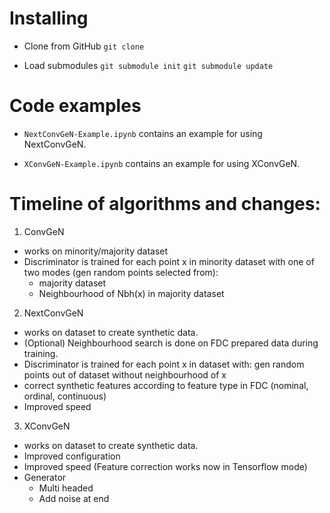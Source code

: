 # Installing

- Clone from GitHub
  `git clone `

- Load submodules
  `git submodule init`
  `git submodule update`


# Code examples
- `NextConvGeN-Example.ipynb` contains an example for using NextConvGeN.

- `XConvGeN-Example.ipynb` contains an example for using XConvGeN.


# Timeline of algorithms and changes:

1. ConvGeN
  - works on minority/majority dataset
  - Discriminator is trained for each point x in minority dataset with one of two modes (gen random points selected from):
    - majority dataset
    - Neighbourhood of Nbh(x) in majority dataset

2. NextConvGeN
  - works on dataset to create synthetic data.
  - (Optional) Neighbourhood search is done on FDC prepared data during training.
  - Discriminator is trained for each point x in dataset with: gen random points out of dataset without neighbourhood of x
  - correct synthetic features according to feature type in FDC (nominal, ordinal, continuous)
  - Improved speed


3. XConvGeN
  - works on dataset to create synthetic data.
  - Improved configuration
  - Improved speed (Feature correction works now in Tensorflow mode)
  - Generator
    - Multi headed
    - Add noise at end
